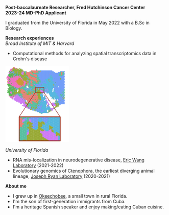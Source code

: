 **Post-baccalaureate Researcher, Fred Hutchinson Cancer Center** <br />
**2023-24 MD-PhD Applicant** <br />

I graduated from the University of Florida in May 2022 with a B.Sc in Biology. <br />

**Research experiences** <br />
*Broad Institute of MIT & Harvard*
- Computational methods for analyzing spatial transcriptomics data in Crohn's disease <br />

<img src="https://github.com/danieljgroso/groso.github.io/blob/main/bayesspace.png" width="200" />


*University of Florida*
- RNA mis-localization in neurodegenerative disease, [Eric Wang Laboratory](http://ericwanglab.com/research.php) (2021-2022)
- Evolutionary genomics of Ctenophora, the earliest diverging animal lineage, [Joseph Ryan Laboratory](http://ryanlab.whitney.ufl.edu/research/) (2020-2021)

**About me**
- I grew up in [Okeechobee](https://www.cityofokeechobee.com/), a small town in rural Florida.
- I'm the son of first-generation immigrants from Cuba.
- I'm a heritage Spanish speaker and enjoy making/eating Cuban cuisine.

